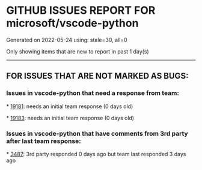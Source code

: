 
# GITHUB ISSUES REPORT FOR microsoft/vscode-python


Generated on 2022-05-24 using: stale=30, all=0


Only showing items that are new to report in past 1 day(s)


---

## FOR ISSUES THAT ARE NOT MARKED AS BUGS:


### Issues in vscode-python that need a response from team:


\* [19181](https://github.com/microsoft/vscode-python/issues/19181 "Prevent VSCode Import Folding when merge conflict markers inside"): needs an initial team response (0 days old)

\* [19183](https://github.com/microsoft/vscode-python/issues/19183 "high CPU utilization in VS Code"): needs an initial team response (0 days old)

### Issues in vscode-python that have comments from 3rd party after last team response:


\* [3487](https://github.com/microsoft/vscode-python/issues/3487 "Add support for Xonsh Shell"): 3rd party responded 0 days ago but team last responded 3 days ago
